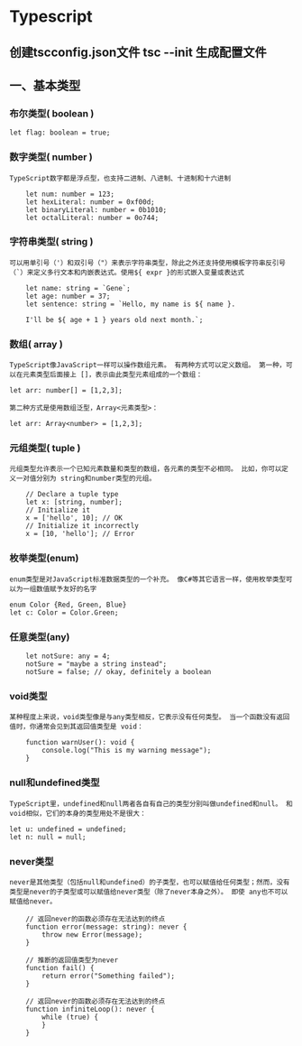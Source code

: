 # Typescript

## 创建tscconfig.json文件 tsc --init 生成配置文件

## 一、基本类型

### 布尔类型( boolean )

    let flag: boolean = true;

### 数字类型( number ) 
    TypeScript数字都是浮点型，也支持二进制、八进制、十进制和十六进制

```
    let num: number = 123;
    let hexLiteral: number = 0xf00d;
    let binaryLiteral: number = 0b1010;
    let octalLiteral: number = 0o744;
```

### 字符串类型( string ) 
    可以用单引号（'）和双引号（"）来表示字符串类型，除此之外还支持使用模板字符串反引号（`）来定义多行文本和内嵌表达式。使用${ expr }的形式嵌入变量或表达式

```
    let name: string = `Gene`;
    let age: number = 37;
    let sentence: string = `Hello, my name is ${ name }.

    I'll be ${ age + 1 } years old next month.`;
```

### 数组( array )
    TypeScript像JavaScript一样可以操作数组元素。 有两种方式可以定义数组。 第一种，可以在元素类型后面接上 []，表示由此类型元素组成的一个数组：

    let arr: number[] = [1,2,3];

    第二种方式是使用数组泛型，Array<元素类型>：

    let arr: Array<number> = [1,2,3];

### 元组类型( tuple )

    元组类型允许表示一个已知元素数量和类型的数组，各元素的类型不必相同。 比如，你可以定义一对值分别为 string和number类型的元组。

```
    // Declare a tuple type
    let x: [string, number];
    // Initialize it
    x = ['hello', 10]; // OK
    // Initialize it incorrectly
    x = [10, 'hello']; // Error
```
### 枚举类型(enum)

    enum类型是对JavaScript标准数据类型的一个补充。 像C#等其它语言一样，使用枚举类型可以为一组数值赋予友好的名字

    enum Color {Red, Green, Blue}
    let c: Color = Color.Green;

### 任意类型(any)

```
    let notSure: any = 4;
    notSure = "maybe a string instead";
    notSure = false; // okay, definitely a boolean
```

### void类型

    某种程度上来说，void类型像是与any类型相反，它表示没有任何类型。 当一个函数没有返回值时，你通常会见到其返回值类型是 void：  
```
    function warnUser(): void {
        console.log("This is my warning message");
    }
``` 

### null和undefined类型

    TypeScript里，undefined和null两者各自有自己的类型分别叫做undefined和null。 和 void相似，它们的本身的类型用处不是很大：

    let u: undefined = undefined;
    let n: null = null;

### never类型

    never是其他类型（包括null和undefined）的子类型，也可以赋值给任何类型；然而，没有类型是never的子类型或可以赋值给never类型（除了never本身之外）。 即使 any也不可以赋值给never。

```
    // 返回never的函数必须存在无法达到的终点
    function error(message: string): never {
        throw new Error(message);
    }

    // 推断的返回值类型为never
    function fail() {
        return error("Something failed");
    }

    // 返回never的函数必须存在无法达到的终点
    function infiniteLoop(): never {
        while (true) {
        }
    }
```
